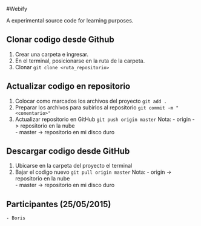 #Webify

A experimental source code for learning purposes.

## Clonar codigo desde Github

1. Crear una carpeta e ingresar.
2. En el terminal, posicionarse en la ruta de la carpeta.
3. Clonar
    `git clone <ruta_repositorio>`


## Actualizar codigo en repositorio
1. Colocar como marcados los archivos del proyecto
    `git add .`
2. Preparar los archivos para subirlos al repositorio
    `git commit -m "<comentario>"`
3. Actualizar repositorio en GitHub
    `git push origin master`
    Nota:
        - origin -> repositorio en la nube  
        - master -> repositorio en mi disco duro

## Descargar codigo desde GitHub
1. Ubicarse en la carpeta del proyecto el terminal
2. Bajar el codigo nuevo
    `git pull origin master`
    Nota:
        - origin -> repositorio en la nube  
        - master -> repositorio en mi disco duro

## Participantes (25/05/2015)
    - Boris
